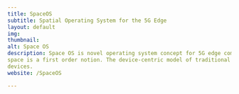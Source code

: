 ```yaml
---
title: SpaceOS
subtitle: Spatial Operating System for the 5G Edge
layout: default
img:
thumbnail:
alt: Space OS
description: Space OS is novel operating system concept for 5G edge computing, where
space is a first order notion. The device-centric model of traditional operating systems is supplanted by space-oriented computing model. This model allows a natural way of managing computing we perform in physical spaces that are getting packed by smart 
devices. 
website: /SpaceOS

---
```

